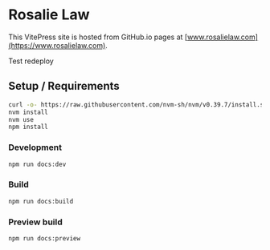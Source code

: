 # Rosalie Law

This VitePress site is hosted from GitHub.io pages at [www.rosalielaw.com](https://www.rosalielaw.com).

Test redeploy

## Setup / Requirements

```bash
curl -o- https://raw.githubusercontent.com/nvm-sh/nvm/v0.39.7/install.sh | bash
nvm install
nvm use
npm install
```

### Development

```bash
npm run docs:dev
```

### Build

```bash
npm run docs:build
```

### Preview build

```bash
npm run docs:preview
```
